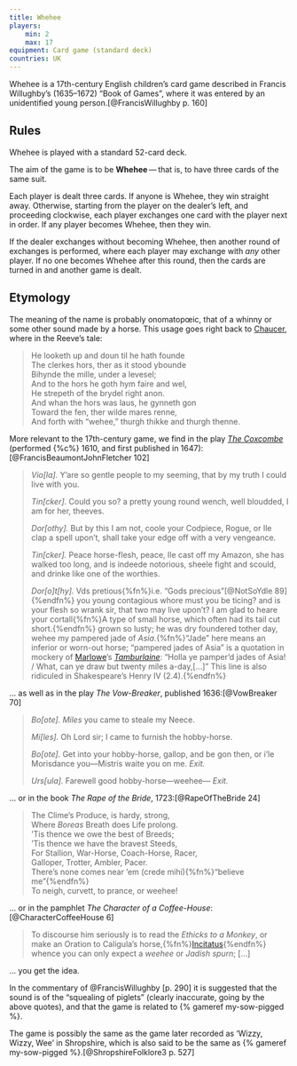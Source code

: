 ```yaml
---
title: Whehee
players:
    min: 2
    max: 17
equipment: Card game (standard deck)
countries: UK
---
```


<p class="lead">
Whehee is a 17th-century English children’s card game described in Francis Willughby’s (1635–1672) “Book of Games”, where it was entered by an unidentified young person.[@FrancisWillughby p. 160]
</p>

## Rules

Whehee is played with a standard 52-card deck.

The aim of the game is to be **Whehee** — that is, to have three cards of the same suit.

Each player is dealt three cards. If anyone is Whehee, they win straight away.  Otherwise, starting from the player on the dealer’s left, and proceeding clockwise, each player exchanges one card with the player next in order. If any player becomes Whehee, then they win.

If the dealer exchanges without becoming Whehee, then another round of exchanges is performed, where each player may exchange with _any_ other player. If no one becomes Whehee after this round, then the cards are turned in and another game is dealt.

## Etymology

The meaning of the name is probably onomatopœic, that of a whinny or some other sound made by a horse. This usage goes right back to [Chaucer](https://en.wikipedia.org/wiki/Geoffrey_Chaucer), where in the Reeve’s tale:

> He looketh up and doun til he hath founde<br>
> The clerkes hors, ther as it stood ybounde<br>
> Bihynde the mille, under a levesel;<br>
> And to the hors he goth hym faire and wel,<br>
> He strepeth of the brydel right anon.<br>
> And whan the hors was laus, he gynneth gon<br>
> Toward the fen, ther wilde mares renne,<br>
> And forth with “wehee,” thurgh thikke and thurgh thenne.

More relevant to the 17th-century game, we find in the play [<cite>The Coxcombe</cite>](https://en.wikipedia.org/wiki/The_Coxcomb) (performed {%c%} 1610, and first published in 1647):[@FrancisBeaumontJohnFletcher 102]

> _Vio[la]._ Y’are so gentle people to my seeming, that by my truth I could live with you.
> 
> _Tin[cker]._ Could you so? a pretty young round wench, well bloudded, I am for her, theeves.
>
> _Dor[othy]._ But by this I am not, coole your Codpiece, Rogue, or Ile clap a spell upon’t, shall take your edge off with a very vengeance.
>
> _Tin[cker]._ Peace horse-flesh, peace, Ile cast off my Amazon, she has walked too long, and is indeede notorious, sheele fight and scould, and drinke like one of the worthies.
>
> _Dor[o]t[hy]._ Vds pretious{%fn%}i.e. “Gods precious”[@NotSoYdle 89]{%endfn%} you young contagious whore must you be ticing? and is your flesh so wrank sir, that two may live upon’t? I am glad to heare your cortall{%fn%}A type of small horse, which often had its tail cut short.{%endfn%} grown so lusty; he was dry foundered tother day, wehee my pampered jade of _Asia_.{%fn%}“Jade” here means an inferior or worn-out horse; “pampered jades of Asia” is a quotation in mockery of [Marlowe](https://en.wikipedia.org/wiki/Christopher_Marlowe)’s [<cite>Tamburlaine</cite>](https://en.wikipedia.org/wiki/Tamburlaine):
“Holla ye pamper’d jades of Asia! / What, can ye draw but twenty miles a-day,[…]” This line is also ridiculed in Shakespeare’s Henry IV (2.4).{%endfn%}

… as well as in the play <cite>The Vow-Breaker</cite>, published 1636:[@VowBreaker 70]

> _Bo[ote]._ _Miles_ you came to steale my Neece.
>
> _Mi[les]._ Oh Lord sir; I came to furnish the hobby-horse.
>
> _Bo[ote]._ Get into your hobby-horse, gallop, and be gon then, or i’le Morisdance you—Mistris waite you on me. _Exit._
>
> _Urs[ula]._ Farewell good hobby-horse—weehee— _Exit._

... or in the book <cite>The Rape of the Bride</cite>, 1723:[@RapeOfTheBride 24]

> The Clime’s Produce, is hardy, strong,<br/>
> Where _Boreas_ Breath does Life prolong.<br/>
> ’Tis thence we owe the best of Breeds;<br/>
> ’Tis thence we have the bravest Steeds,<br/>
> For Stallion, War-Horse, Coach-Horse, Racer,<br/>
> Galloper, Trotter, Ambler, Pacer.<br/>
> There’s none comes near ’em (<span lang="la">crede mihi</span>){%fn%}“believe me”{%endfn%}<br/>
> To neigh, curvett, to prance, or weehee!

... or in the pamphlet <cite>The Character of a Coffee-House</cite>:[@CharacterCoffeeHouse 6]

> To discourse him seriously is to read the _Ethicks to a Monkey_, or make an Oration to Caligula’s horse,{%fn%}[Incitatus](https://en.wikipedia.org/wiki/Incitatus){%endfn%} whence you can only expect a _weehee_ or _Jadish spurn_; […]

... you get the idea.

<!--
The closest I have found is “wehee” which is recorded in the <abbr title="Oxford English Dictionary" class="initialism">OED</abbr> as an old onomatopœic representation of a horse’s whinny (and can also be spelled in many different ways).
-->

In the commentary of @FrancisWillughby [p. 290] it is suggested that the sound is of the “squealing of piglets” (clearly inaccurate, going by the above quotes), and that the game is related to {% gameref my-sow-pigged %}.


The game is possibly the same as the game later recorded as ‘Wizzy, Wizzy, Wee’ in Shropshire, which is also said to be the same as {% gameref my-sow-pigged %}.[@ShropshireFolklore3 p. 527]
